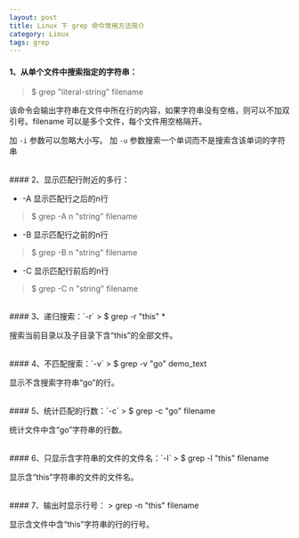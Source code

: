 ```yaml
---
layout: post
title: Linux 下 grep 命令常用方法简介
category: Linux
tags: grep
---
```


#### 1、从单个文件中搜索指定的字符串：

> $ grep "literal-string" filename

该命令会输出字符串在文件中所在行的内容，如果字符串没有空格，则可以不加双引号。filename 可以是多个文件，每个文件用空格隔开。

加 `-i` 参数可以忽略大小写。
加 `-u` 参数搜索一个单词而不是搜索含该单词的字符串 

<br/>
#### 2、显示匹配行附近的多行：

* -A 显示匹配行之后的n行
> $ grep -A n "string" filename

* -B 显示匹配行之前的n行
> $ grep -B n "string" filename

* -C 显示匹配行前后的n行
> $ grep -C n "string" filename

<br/>
#### 3、递归搜索：`-r`
> $ grep -r "this" *

搜索当前目录以及子目录下含“this”的全部文件。

<br/>
#### 4、不匹配搜索：`-v`
> $ grep -v "go" demo_text

显示不含搜索字符串“go”的行。

<br/>
#### 5、统计匹配的行数：`-c`
> $ grep -c "go" filename

统计文件中含“go”字符串的行数。

<br/>
#### 6、只显示含字符串的文件的文件名：`-l`
>  $ grep -l "this" filename

显示含“this”字符串的文件的文件名。

<br/>
#### 7、输出时显示行号：
> grep -n "this" filename

显示含文件中含“this”字符串的行的行号。
